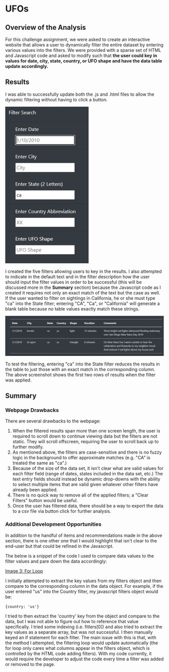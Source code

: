 # UFOs

## Overview of the Analysis
For this challenge assignment, we were asked to create an interactive website that allows a user to dynamically filter the entire dataset by entering various values into the filters.  We were provided with a sparse set of HTML and Javascript code and asked to modify such that **the user could key in values for date, city, state, country, or UFO shape and have the data table update accordingly.**

## Results
I was able to successfully update both the .js and .html files to allow the dynamic filtering without having to click a button.

![Image 1: Filters](/Resources/filters.png)

I created the five filters allowing users to key in the results.  I also attempted to indicate in the default text and in the filter description how the user should input the filter values in order to be successful (this will be discussed more in the **Summary** section) because the Javascript code as I created it requires not only an exact match of the text but the case as well.  If the user wanted to filter on sightings in California, he or she must type "ca" into the State filter; entering "CA", "Ca", or "California" will generate a blank table because no table values exactly match these strings.

![Image 2: Results](/Resources/filter_results.png)

To test the filtering, entering "ca" into the State filter reduces the results in the table to just those with an exact match in the corresponding column.  The above screenshot shows the first two rows of results when the filter was applied.

## Summary

### Webpage Drawbacks
There are several drawbacks to the webpage:
1. When the filtered results span more than one screen length, the user is required to scroll down to continue viewing data but the filters are not static.  They will scroll offscreen, requiring the user to scroll back up to further modify.
2. As mentioned above, the filters are case-sensitive and there is no fuzzy logic in the background to offer approximate matches (e.g. "CA" is treated the same as "ca".)
3. Because of the size of the data set, it isn't clear what are valid values for each filter field (range of dates, states included in the data set, etc.)  The text entry fields should instead be dynamic drop-downs with the ability to select multiple items that are valid given whatever other filters have already been applied.
4. There is no quick way to remove all of the applied filters; a "Clear Filters" button would be useful.
5. Once the user has filtered data, there should be a way to export the data to a csv file via button click for further analysis.

### Additional Development Opportunities

In addition to the handful of items and recommendations made in the above section, there is one other one that I would highlight that isn't clear to the end-user but that could be refined in the Javascript.

The below is a snippet of the code I used to compare data values to the filter values and pare down the data accordingly:

[Image 3: For Loop](/Resources/jscode.png) 

I initially attempted to extract the key values from my filters object and then compare to the corresponding column in the data object.  For example, if the user entered "us" into the Country filter, my javascript filters object would be:

```
{country: 'us'}
```
I tried to then extract the 'country' key from the object and compare to the data, but I was not able to figure out how to reference that value specifically.  I tried some indexing (i.e. fitlers[0]) and also tried to extract the key values as a separate array, but was not successful.  I then manually keyed an if statement for each filter.  The main issue with this is that, with the method I attempted, the filtering loop would update automatically (the for loop only cares what columns appear in the filters object, which is controlled by the HTML code adding filters).  With my code currently, it would require the developer to adjust the code every time a filter was added or removed to the page.

